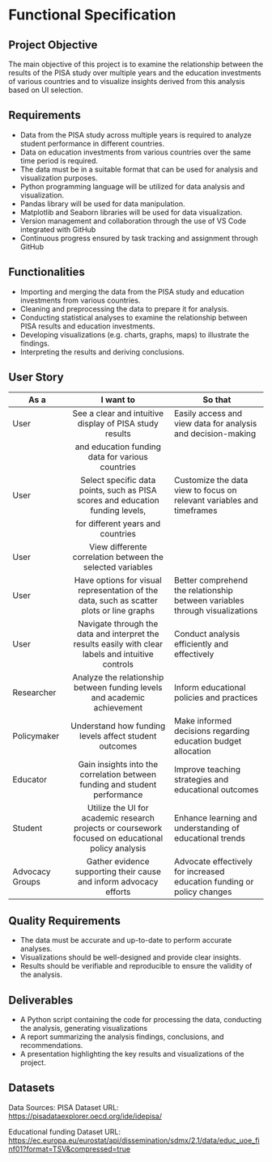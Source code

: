# Functional Specification

## Project Objective
The main objective of this project is to examine the relationship between the results of the PISA study over multiple years and the education investments of various countries and to visualize insights derived from this analysis based on UI selection.

## Requirements
- Data from the PISA study across multiple years is required to analyze student performance in different countries.
- Data on education investments from various countries over the same time period is required.
- The data must be in a suitable format that can be used for analysis and visualization purposes.
- Python programming language will be utilized for data analysis and visualization.
- Pandas library will be used for data manipulation.
- Matplotlib and Seaborn libraries will be used for data visualization.
- Version management and collaboration through the use of VS Code integrated with GitHub
- Continuous progress ensured by task tracking and assignment through GitHub

## Functionalities
- Importing and merging the data from the PISA study and education investments from various countries.
- Cleaning and preprocessing the data to prepare it for analysis.
- Conducting statistical analyses to examine the relationship between PISA results and education investments.
- Developing visualizations (e.g. charts, graphs, maps) to illustrate the findings.
- Interpreting the results and deriving conclusions.

## User Story
| As a             | I want to                                                                                          | So that                                                                       
|------------------|:--------------------------------------------------------------------------------------------------:|-------------------------------------------------------------------------------
| User             | See a clear and intuitive display of PISA study results                                            | Easily access and view data for analysis and decision-making                  
|                  | and education funding data for various countries                                                   |
| User             | Select specific data points, such as PISA scores and education funding levels,                     | Customize the data view to focus on relevant variables and timeframes         
|                  | for different years and countries                                                                  |
| User             | View differente correlation between the selected variables                                         |
| User             | Have options for visual representation of the data, such as scatter plots or line graphs           | Better comprehend the relationship between variables through visualizations 
| User             | Navigate through the data and interpret the results easily with clear labels and intuitive controls| Conduct analysis efficiently and effectively                                 
| Researcher       | Analyze the relationship between funding levels and academic achievement                           | Inform educational policies and practices                                    
| Policymaker      | Understand how funding levels affect student outcomes                                              | Make informed decisions regarding education budget allocation                  
| Educator         | Gain insights into the correlation between funding and student performance                         | Improve teaching strategies and educational outcomes                         
| Student          | Utilize the UI for academic research projects or coursework focused on educational policy analysis | Enhance learning and understanding of educational trends                      
| Advocacy Groups  | Gather evidence supporting their cause and inform advocacy efforts                                 | Advocate effectively for increased education funding or policy changes        

## Quality Requirements
- The data must be accurate and up-to-date to perform accurate analyses.
- Visualizations should be well-designed and provide clear insights.
- Results should be verifiable and reproducible to ensure the validity of the analysis.

## Deliverables
- A Python script containing the code for processing the data, conducting the analysis, generating visualizations
- A report summarizing the analysis findings, conclusions, and recommendations.
- A presentation highlighting the key results and visualizations of the project.
## Datasets
Data Sources:
PISA Dataset URL:
https://pisadataexplorer.oecd.org/ide/idepisa/

Educational funding Dataset URL:
https://ec.europa.eu/eurostat/api/dissemination/sdmx/2.1/data/educ_uoe_finf01?format=TSV&compressed=true
